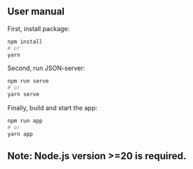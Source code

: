 ## User manual

First, install package:

```bash
npm install
# or
yarn
```

Second, run JSON-server:

```bash
npm run serve
# or
yarn serve
```

Finally, build and start the app:

```bash
npm run app
# or
yarn app
```

## Note: Node.js version >=20 is required.
